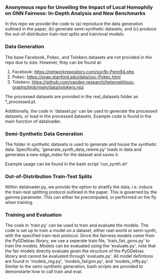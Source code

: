 ### Anonymous repo for Unveiling the Impact of Local Homophily on GNN Fairness: In-Depth Analysis and New Benchmarks

In this repo we provide the code to (a) reproduce the data generation outlined in the paper, (b) generate semi-synthetic datasets, and (c) produce the out-of-distributon train-test splits and train/eval models. 

### Data Generation

The base Facebook, Pokec, and Tolokers datasets are not provided in the repo due to size. However, they can be found at:
1. Facebook: https://networkrepository.com/socfb-Penn94.php
2. Pokec: https://snap.stanford.edu/data/soc-Pokec.html
3. Tolokers: https://github.com/yandex-research/heterophilous-graphs/blob/main/data/tolokers.npz

The processed datasets are provided in the real_datasets folder as *_processed.pt. 

Additionally, the code in 'dataset.py' can be used to generate the processed datasets, or load in the processed datasets. Example code is found in the main function of dataloader. 

### Semi-Synthetic Data Generation

The folder in synthetic datasets is used to generate and house the synthetic data. Specifically, 'generate_synth_data_rewire.py' loads in data and generates a new edge_index for the dataset and saves it. 

Example usage can be found in the bash script 'run_synth.sh'

### Out-of-Distribution Train-Test Splits

Within dataloader.py, we provide the option to stratify the data, i.e. induce the train-test splitting protocol outlined in the paper. This is governed by the gamma parameter. This can either be precomputed, or performed on the fly when training. 

### Training and Evaluation

The code in 'train.py' can be used to train and evaluate the models. The code is set up to train a model on a dataset, either real-world or semi-synth, with the specified train-test protocol. Since the fairness models come from the PyGDebias library, we use a seperate train file, 'train_fair_gnns.py' to train the models. Models can be evaluated using the 'evaluate.py', note that the fair models directly evaluate given the structure of the PyGDebias library and cannot be evaluated through 'evaluate.py'. All model defintions are found in 'models_reg.py', 'models_fairgnn.py', and 'models_nifty.py'. Similar to the semi-synthetic generation, bash scripts are provided to demonstarte how to call train and eval. 
